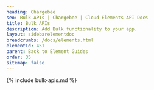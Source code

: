 ```yaml
---
heading: Chargebee
seo: Bulk APIs | Chargebee | Cloud Elements API Docs
title: Bulk APIs
description: Add Bulk functionality to your app.
layout: sidebarelementdoc
breadcrumbs: /docs/elements.html
elementId: 451
parent: Back to Element Guides
order: 35
sitemap: false
---
```


{% include bulk-apis.md %}
